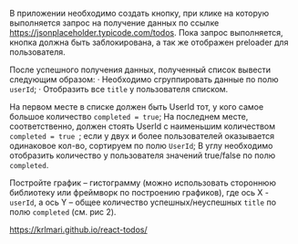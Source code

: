 В приложении необходимо создать кнопку, при клике на которую выполняется запрос на получение данных по ссылке https://jsonplaceholder.typicode.com/todos. Пока запрос выполняется, кнопка должна быть заблокирована, а так же отображен preloader для пользователя.

После успешного получения данных, полученный список вывести следующим образом:
·        Необходимо сгруппировать данные по полю `userId`;
·        Отобразить все `title` у пользователя списком.

На первом месте в списке должен быть UserId тот, у кого самое большое количество `completed = true`; На последнем месте, соответственно, должен стоять UserId с наименьшим количеством `completed = true `; если у двух и более пользователей оказывается одинаковое кол-во, сортируем по полю `UserId`; В углу необходимо отобразить количество у пользователя значений true/false по полю `completed`.

Постройте график – гистограмму (можно использовать стороннюю библиотеку или фреймворк по построению графиков), где ось Х - `userId`, а ось Y – общее количество успешных/неуспешных `title` по полю `completed` (см. рис 2).

https://krlmari.github.io/react-todos/
